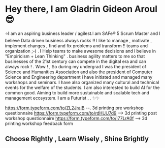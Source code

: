 # Hey there, I am Gladrin Gideon Aroul :sunglasses:
:star:I am an aspiring business leader / agilest.I am SAFe® 5  Scrum Master and I believe Data driven business always rocks !! I like to manage , motivate , implement changes , find and fix problems and transform !! teams and organization ;-) . I Help teams to make awesome decisions and i believe in "Empiricism + Lean Thinking" . business agility matters to me so that businesses of the 21st century can compete in the digital era and can always rock ! . Wow ! , So during my undergrad I was the president of Science and Humanities Association and also the president of Computer Science and Engineering department i have initiated and managed many workshops and seminars. I have also organized many cultural and technical events for the welfare of the students. I am also interested to build AI for the common good. Aiming to build more sustainable and scalable tech and management ecosystem. I am a Futurist .  . 
✨✨

https://form.typeform.com/to/ZL2JraIB --. 3d printing pre workshop questionnaire
https://form.typeform.com/to/rdHUU7d9 --> 3d printing post workshop questionnaire 
https://form.typeform.com/to/I77LrA0f --> 3d printing workshop feedback form

## Choose Rightly , Learn Wisely , Shine Brightly 




